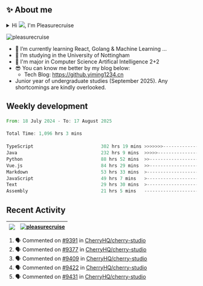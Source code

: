 <!--<p align="center">
<img src="https://capsule-render.vercel.app/api?type=waving&color=timeGradient&height=300&&section=header&text=HI%20THERE!&fontSize=90&fontAlign=50&fontAlignY=30&desc=I%20am%20Pleasurecruise!&descAlign=50&descSize=30&descAlignY=60&animation=twinkling" />
</p>

<p align="center">
<img src="https://readme-typing-svg.demolab.com?font=Orbitron&size=25&pause=1000&center=true&vCenter=true&random=false&width=600&lines=Welcome+to+my+GitHub+profile+page!;I+am+super+obsessed+with+programming!" />
</p>-->

## ✨ About me

<details>
<summary>Hi <img src="https://media.giphy.com/media/hvRJCLFzcasrR4ia7z/giphy.gif" width="5%">, I'm Pleasurecruise</summary>

![](./profile-3d-contrib/profile-night-rainbow.svg)

</details>

<p align="left"> <img src="https://komarev.com/ghpvc/?username=pleasurecruise&label=Profile%20views&color=0e75b6&style=flat" alt="pleasurecruise" /> </p>

- 🌱 I’m currently learning React, Golang & Machine Learning ...
- 👯 I’m studying in the University of Nottingham
- 🔭 I'm major in Computer Science Artifical Intelligence 2+2
- 😎 You can know me better by my blog below:
  - Tech Blog: https://github.yiming1234.cn
- Junior year of undergraduate studies (September 2025). Any shortcomings are kindly overlooked.

## Weekly development
<!--START_SECTION:waka-->

```rust
From: 18 July 2024 - To: 17 August 2025

Total Time: 1,096 hrs 3 mins

TypeScript                         302 hrs 19 mins >>>>>>>------------------   27.50 %
Java                               232 hrs 9 mins  >>>>>--------------------   21.12 %
Python                             88 hrs 52 mins  >>-----------------------   08.08 %
Vue.js                             84 hrs 29 mins  >>-----------------------   07.68 %
Markdown                           53 hrs 33 mins  >------------------------   04.87 %
JavaScript                         49 hrs 7 mins   >------------------------   04.47 %
Text                               29 hrs 30 mins  >------------------------   02.68 %
Assembly                           21 hrs 5 mins   -------------------------   01.92 %
```

<!--END_SECTION:waka-->

## Recent Activity

| <a href="https://blog.yiming1234.cn"><img align="center" src="https://github-readme-stats.vercel.app/api?username=Pleasurecruise&show_icons=true&theme=tokyonight" /></a> | <a href="https://blog.yiming1234.cn"><img align="center" src="https://github-readme-stats.vercel.app/api/top-langs/?username=pleasurecruise&layout=donut&theme=tokyonight" alt="pleasurecruise" /></a> |
| ------------- | ------------- |

<!--START_SECTION:activity-->
1. 🗣 Commented on [#9391](https://github.com/CherryHQ/cherry-studio/issues/9391#issuecomment-3215306018) in [CherryHQ/cherry-studio](https://github.com/CherryHQ/cherry-studio)
2. 🗣 Commented on [#9377](https://github.com/CherryHQ/cherry-studio/issues/9377#issuecomment-3215304786) in [CherryHQ/cherry-studio](https://github.com/CherryHQ/cherry-studio)
3. 🗣 Commented on [#9409](https://github.com/CherryHQ/cherry-studio/pull/9409#issuecomment-3215296158) in [CherryHQ/cherry-studio](https://github.com/CherryHQ/cherry-studio)
4. 🗣 Commented on [#9422](https://github.com/CherryHQ/cherry-studio/issues/9422#issuecomment-3215283341) in [CherryHQ/cherry-studio](https://github.com/CherryHQ/cherry-studio)
5. 🗣 Commented on [#9431](https://github.com/CherryHQ/cherry-studio/issues/9431#issuecomment-3215271884) in [CherryHQ/cherry-studio](https://github.com/CherryHQ/cherry-studio)
<!--END_SECTION:activity-->
